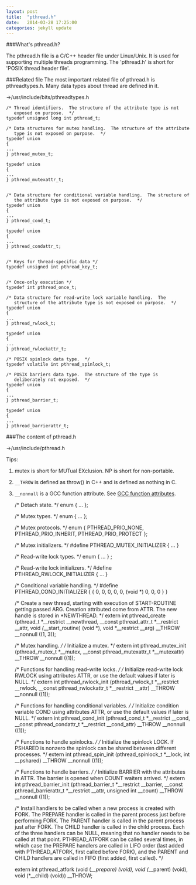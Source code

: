 ```yaml
---
layout: post
title:  "pthread.h"
date:   2014-03-28 17:25:00
categories: jekyll update
---
```


###What's pthread.h?

The pthread.h file is a C/C++ header file under Linux/Unix. It is used for supporting multiple threads programming. The 'pthread.h' is short for 'POSIX thread header file'.

###Related file
The most important related file of pthread.h is pthreadtypes.h. Many data types about thread are defined in it.

->/usr/include/bits/pthreadtypes.h

    /* Thread identifiers.  The structure of the attribute type is not
       exposed on purpose.  */
    typedef unsigned long int pthread_t;

    /* Data structures for mutex handling.  The structure of the attribute
       type is not exposed on purpose.  */
    typedef union
    {
    ...
    } pthread_mutex_t;

    typedef union
    {
    ...
    } pthread_mutexattr_t;


    /* Data structure for conditional variable handling.  The structure of
       the attribute type is not exposed on purpose.  */
    typedef union
    {
    ...
    } pthread_cond_t;

    typedef union
    {
    ...
    } pthread_condattr_t;


    /* Keys for thread-specific data */
    typedef unsigned int pthread_key_t;


    /* Once-only execution */
    typedef int pthread_once_t;

    /* Data structure for read-write lock variable handling.  The
       structure of the attribute type is not exposed on purpose.  */
    typedef union
    {
    ...
    } pthread_rwlock_t;

    typedef union
    {
    ...
    } pthread_rwlockattr_t;

    /* POSIX spinlock data type.  */
    typedef volatile int pthread_spinlock_t;

    /* POSIX barriers data type.  The structure of the type is
       deliberately not exposed.  */
    typedef union
    {
    ...
    } pthread_barrier_t;

    typedef union
    {
    ...
    } pthread_barrierattr_t;


###The content of pthread.h

->/usr/include/pthread.h

Tips:
1. mutex is short for MUTual EXclusion. NP is short for non-portable.
2. `__THROW` is defined as throw() in C++ and is defined as nothing in C.
3. `__nonnull` is a GCC function attribute. See [GCC function attributes](http://gcc.gnu.org/onlinedocs/gcc/Function-Attributes.html).


    /* Detach state.  */
    enum { ... };

    /* Mutex types. */
    enum { ... };

    /* Mutex protocols.  */
    enum
    {
      PTHREAD_PRIO_NONE,
      PTHREAD_PRIO_INHERIT,
      PTHREAD_PRIO_PROTECT
    };

    /* Mutex initializers.  */
    #define PTHREAD_MUTEX_INITIALIZER  { ... }

    /* Read-write lock types. */
    enum { ... } ;

    /* Read-write lock initializers.  */
    #define PTHREAD_RWLOCK_INITIALIZER { ... }

    /* Conditional variable handling.  */
    #define PTHREAD_COND_INITIALIZER { { 0, 0, 0, 0, 0, (void *) 0, 0, 0 } }


    /* Create a new thread, starting with execution of START-ROUTINE
       getting passed ARG.  Creation attributed come from ATTR.  The new
       handle is stored in *NEWTHREAD.  */
    extern int pthread_create (pthread_t *__restrict __newthread,
                   __const pthread_attr_t *__restrict __attr,
                   void *(*__start_routine) (void *),
                   void *__restrict __arg) __THROW __nonnull ((1, 3));


    /* Mutex handling.  */
    /* Initialize a mutex.  */
    extern int pthread_mutex_init (pthread_mutex_t *__mutex,
                       __const pthread_mutexattr_t *__mutexattr)
         __THROW __nonnull ((1));


    /* Functions for handling read-write locks.  */
    /* Initialize read-write lock RWLOCK using attributes ATTR, or use
       the default values if later is NULL.  */
    extern int pthread_rwlock_init (pthread_rwlock_t *__restrict __rwlock,
                    __const pthread_rwlockattr_t *__restrict
                    __attr) __THROW __nonnull ((1));


    /* Functions for handling conditional variables.  */
    /* Initialize condition variable COND using attributes ATTR, or use
       the default values if later is NULL.  */
    extern int pthread_cond_init (pthread_cond_t *__restrict __cond,
                      __const pthread_condattr_t *__restrict
                      __cond_attr) __THROW __nonnull ((1));


    /* Functions to handle spinlocks.  */
    /* Initialize the spinlock LOCK.  If PSHARED is nonzero the spinlock can
       be shared between different processes.  */
    extern int pthread_spin_init (pthread_spinlock_t *__lock, int __pshared)
         __THROW __nonnull ((1));


    /* Functions to handle barriers.  */
    /* Initialize BARRIER with the attributes in ATTR.  The barrier is
       opened when COUNT waiters arrived.  */
    extern int pthread_barrier_init (pthread_barrier_t *__restrict __barrier,
                     __const pthread_barrierattr_t *__restrict
                     __attr, unsigned int __count)
         __THROW __nonnull ((1));


    /* Install handlers to be called when a new process is created with FORK.
       The PREPARE handler is called in the parent process just before performing
       FORK. The PARENT handler is called in the parent process just after FORK.
       The CHILD handler is called in the child process.  Each of the three
       handlers can be NULL, meaning that no handler needs to be called at that
       point.
       PTHREAD_ATFORK can be called several times, in which case the PREPARE
       handlers are called in LIFO order (last added with PTHREAD_ATFORK,
       first called before FORK), and the PARENT and CHILD handlers are called
       in FIFO (first added, first called).  */

    extern int pthread_atfork (void (*__prepare) (void),
                   void (*__parent) (void),
                   void (*__child) (void)) __THROW;

